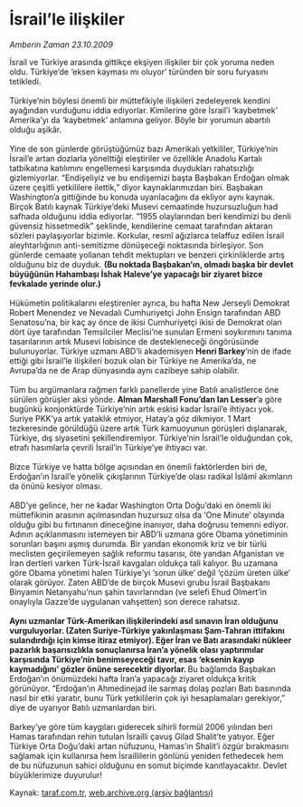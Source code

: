 # İsrail’le ilişkiler

*Amberin Zaman 23.10.2009*

<div class="yazi">İsrail ve Türkiye arasında gittikçe ekşiyen ilişkiler bir çok yoruma neden oldu. Türkiye’de ‘eksen kayması mı oluyor’ türünden bir soru furyasını tetikledi. <br/><br/>Türkiye’nin böylesi önemli bir müttefikiyle ilişkileri zedeleyerek kendini ayağından vurduğunu iddia ediyorlar. Kimilerine göre İsrail’i ‘kaybetmek’ Amerika’yı da ‘kaybetmek’ anlamına geliyor. Böyle bir yorumun abartılı olduğu aşikâr. <br/><br/>Yine de son günlerde görüştüğümüz bazı Amerikalı yetkililer, Türkiye’nin İsrail’e artan dozlarla yönelttiği eleştiriler ve özellikle Anadolu Kartalı tatbikatına katılımını engellemesi karşısında duydukları rahatsızlığı gizlemiyorlar. “Endişeliyiz ve bu endişemizi başta Başbakan Erdoğan olmak üzere çeşitli yetkililere ilettik,” diyor kaynaklarımızdan biri. Başbakan Washington’a gittiğinde bu konuda uyarılacağını da ekliyor aynı kaynak. Birçok Batılı kaynak Türkiye’deki Musevi cemaatinde huzursuzluğun had safhada olduğunu iddia ediyorlar. “1955 olaylarından beri kendimizi bu denli güvensiz hissetmedik” şeklinde, kendilerine cemaat tarafından aktaran sözleri paylaşıyorlar bizimle. Korkular, resmî ağızlarca telaffuz edilen İsrail aleyhtarlığının anti-semitizme dönüşeceği noktasında birleşiyor. Son günlerde cemaate yollanan tehdit mektupları ve benzeri çirkinliklerde artış olduğunu biz de duyduk. <b>(Bu noktada Başbakan’ın, olmadı başka bir devlet büyüğünün Hahambaşı İshak Haleve’ye yapacağı bir ziyaret bizce fevkalade yerinde olur.)</b> <br/><br/>Hükümetin politikalarını eleştirenler ayrıca, bu hafta New Jerseyli Demokrat Robert Menendez ve Nevadalı Cumhuriyetçi John Ensign tarafından ABD Senatosu’na, bir kaç ay önce de ikisi Cumhuriyetçi ikisi de Demokrat olan dört üye tarafından Temsilciler Meclisi’ne sunulan Ermeni soykırımını tanıma tasarılarının artık Musevi lobisince de destekleneceği öngörüsünde bulunuyorlar. Türkiye uzmanı ABD’li akademisyen <b>Henri Barkey</b>’nin de ifade ettiği gibi İsrail’le ilişkileri bozuk olan bir Türkiye ne Amerika’da, ne Avrupa’da ne de Arap dünyasında aynı cazibeye sahip olabilir. <br/><br/>Tüm bu argümanlara rağmen farklı panellerde yine Batılı analistlerce öne sürülen görüşler aksi yönde. <b>Alman Marshall Fonu’dan Ian Lesser</b>’a göre bugünkü konjonktürde Türkiye’nin artık eskisi kadar İsrail’e ihtiyacı yok. Suriye PKK’ya artık yataklık etmiyor, Hatay’a göz dikmiyor. 1 Mart tezkeresinde görüldüğü üzere artık Türk kamuoyunun görüşleri dışlanarak, Türkiye, dış siyasetini şekillendiremiyor. Türkiye’nin İsrail’le olduğundan çok, etrafı hasımlarla çevrili İsrail’in Türkiye’ye ihtiyacı var. <br/><br/>Bizce Türkiye ve hatta bölge açısından en önemli faktörlerden biri de, Erdoğan’ın İsrail’e yönelik çıkışlarının Türkiye’de olası radikal İslâmî akımların da önünü kesiyor olması. <br/><br/>ABD’ye gelince, her ne kadar Washington Orta Doğu’daki en önemli iki müttefikinin arasının açılmasından huzursuz olsa da ‘One Minute’ olayında olduğu gibi bu fırtınanın dineceğine inanıyor, daha doğrusu temenni ediyor. Adının açıklanmasını istemeyen bir ABD’li uzmana göre Obama yönetiminin sorunları başını aşmış durumda. Bir yandan ekonomik kriz ve bir türlü meclisten geçirilemeyen sağlık reformu tasarısı, öte yandan Afganistan ve İran dertleri varken Türk-İsrail kavgaları oldukça tali kalıyor. Bu uzamana göre Obama yönetimi halen Türkiye’yi ‘sorun ülke’ değil ‘çözüm üreten ülke’ olarak görüyor. Zaten ABD’de de birçok Musevi grubu İsrail Başbakanı Binyamin Netanyahu’nun şahin tavırlarından (ve selefi Ehud Olmert’in onaylıyla Gazze’de uygulanan vahşetten) son derece rahatsız.<b> <br/><br/>Aynı uzmanlar Türk-Amerikan ilişkilerindeki asıl sınavın İran olduğunu vurguluyorlar. (Zaten Suriye-Türkiye yakınlaşması Şam-Tahran ittifakını sulandırdığı için kimse itiraz etmiyor). Eğer İran ve Batı arasındaki nükleer pazarlık başarısızlıkla sonuçlanırsa İran’a yönelik olası yaptırımılar karşısında Türkiye’nin benimseyeceği tavır, esas ‘eksenin kayıp kaymadığını’ gözler önüne serecektir diyorlar. </b>Bu bağlamda Başbakan Erdoğan’ın önümüzdeki hafta İran’a yapacağı ziyaret oldukça kritik görünüyor. “Erdoğan’ın Ahmedinejad ile sarmaş dolaş pozları Batı basınında nasıl bir etki yaratır, bunu Türk yetkililerin çok iyi hesaplamaları gerekiyor,” diye de uyarıyor Batılı uzmanlardan biri. <br/><br/>Barkey’ye göre tüm kaygıları giderecek sihirli formül 2006 yılından beri Hamas tarafından rehin tutulan İsrailli çavuş Gilad Shalit’te yatıyor. Eğer Türkiye Orta Doğu’daki artan nüfuzunu, Hamas’ın Shalit’i özgür bırakmasını sağlamak için kullanırsa hem İsraillilerin gönlünü yeniden fethedecek hem de bu nüfuzunun sahici olduğunu en somut biçimde kanıtlayacaktır. Devlet büyüklerimize duyurulur!
              </div>

Kaynak: [taraf.com.tr](http://taraf.com.tr:80/makale/8107.htm), [web.archive.org (arşiv bağlantısı)](http://web.archive.org/web/20100323013148/http://taraf.com.tr:80/makale/8107.htm)
